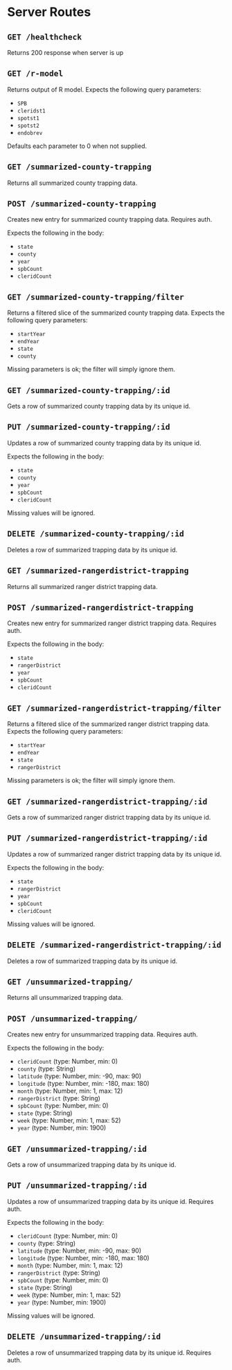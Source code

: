 # Server Routes

## `GET /healthcheck`

Returns 200 response when server is up

## `GET /r-model`

Returns output of R model. Expects the following query parameters:

- `SPB`
- `cleridst1`
- `spotst1`
- `spotst2`
- `endobrev`

Defaults each parameter to 0 when not supplied.

## `GET /summarized-county-trapping`

Returns all summarized county trapping data.

## `POST /summarized-county-trapping`

Creates new entry for summarized county trapping data. Requires auth.

Expects the following in the body:

- `state`
- `county`
- `year`
- `spbCount`
- `cleridCount`

## `GET /summarized-county-trapping/filter`

Returns a filtered slice of the summarized county trapping data. Expects the following query parameters:

- `startYear`
- `endYear`
- `state`
- `county`

Missing parameters is ok; the filter will simply ignore them.

## `GET /summarized-county-trapping/:id`

Gets a row of summarized county trapping data by its unique id.

## `PUT /summarized-county-trapping/:id`

Updates a row of summarized county trapping data by its unique id.

Expects the following in the body:

- `state`
- `county`
- `year`
- `spbCount`
- `cleridCount`

Missing values will be ignored.

## `DELETE /summarized-county-trapping/:id`

Deletes a row of summarized trapping data by its unique id.

## `GET /summarized-rangerdistrict-trapping`

Returns all summarized ranger district trapping data.

## `POST /summarized-rangerdistrict-trapping`

Creates new entry for summarized ranger district trapping data. Requires auth.

Expects the following in the body:

- `state`
- `rangerDistrict`
- `year`
- `spbCount`
- `cleridCount`

## `GET /summarized-rangerdistrict-trapping/filter`

Returns a filtered slice of the summarized ranger district trapping data. Expects the following query parameters:

- `startYear`
- `endYear`
- `state`
- `rangerDistrict`

Missing parameters is ok; the filter will simply ignore them.

## `GET /summarized-rangerdistrict-trapping/:id`

Gets a row of summarized ranger district trapping data by its unique id.

## `PUT /summarized-rangerdistrict-trapping/:id`

Updates a row of summarized ranger district trapping data by its unique id.

Expects the following in the body:

- `state`
- `rangerDistrict`
- `year`
- `spbCount`
- `cleridCount`

Missing values will be ignored.

## `DELETE /summarized-rangerdistrict-trapping/:id`

Deletes a row of summarized trapping data by its unique id.

## `GET /unsummarized-trapping/`

Returns all unsummarized trapping data.

## `POST /unsummarized-trapping/`

Creates new entry for unsummarized trapping data. Requires auth.

Expects the following in the body:

- `cleridCount` (type: Number, min: 0)
- `county` (type: String)
- `latitude` (type: Number, min: -90, max: 90)
- `longitude` (type: Number, min: -180, max: 180)
- `month` (type: Number, min: 1, max: 12)
- `rangerDistrict` (type: String)
- `spbCount` (type: Number, min: 0)
- `state` (type: String)
- `week` (type: Number, min: 1, max: 52)
- `year` (type: Number, min: 1900)

## `GET /unsummarized-trapping/:id`

Gets a row of unsummarized trapping data by its unique id.

## `PUT /unsummarized-trapping/:id`

Updates a row of unsummarized trapping data by its unique id. Requires auth.

Expects the following in the body:

- `cleridCount` (type: Number, min: 0)
- `county` (type: String)
- `latitude` (type: Number, min: -90, max: 90)
- `longitude` (type: Number, min: -180, max: 180)
- `month` (type: Number, min: 1, max: 12)
- `rangerDistrict` (type: String)
- `spbCount` (type: Number, min: 0)
- `state` (type: String)
- `week` (type: Number, min: 1, max: 52)
- `year` (type: Number, min: 1900)

Missing values will be ignored.

## `DELETE /unsummarized-trapping/:id`

Deletes a row of unsummarized trapping data by its unique id. Requires auth.